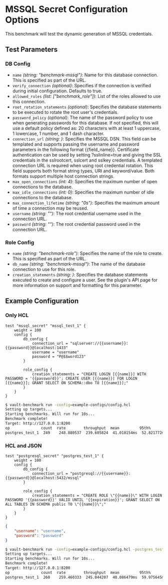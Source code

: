 # MSSQL Secret Configuration Options

This benchmark will test the dynamic generation of MSSQL credentials.

## Test Parameters

### DB Config

- `name` _(string: "benchmark-mssql")_: Name for this database connection. This is specified as part of the URL.
- `verify_connection` _(optional)_: Specifies if the connection is verified during initial configuration. Defaults to true.
- `allowed_roles` _(list: ["benchmark_role"])_: List of the roles allowed to use this connection.
- `root_rotation_statements` _(optional)_: Specifies the database statements to be executed to rotate the root user's credentials.
- `password_policy` _(optional)_: The name of the password policy to use when generating passwords for this database. If not specified, this will use a default policy defined as: 20 characters with at least 1 uppercase, 1 lowercase, 1 number, and 1 dash character.
- `connection_url` _(string: <required>)_: Specifies the MSSQL DSN. This field can be templated and supports passing the username and password parameters in the following format {{field_name}}. Certificate authentication can be used by setting ?sslinline=true and giving the SSL credentials in the sslrootcert, sslcert and sslkey credentials. A templated connection URL is required when using root credential rotation. This field supports both format string types, URI and keyword/value. Both formats support multiple host connection strings.
- `max_open_connections` _(int: 4)_: Specifies the maximum number of open connections to the database.
- `max_idle_connections` _(int: 0)_: Specifies the maximum number of idle connections to the database.
- `max_connection_lifetime` _(string: "0s")_: Specifies the maximum amount of time a connection may be reused.
- `username` _(string: "")_: The root credential username used in the connection URL.
- `password` _(string: "")_: The root credential password used in the connection URL.

### Role Config

- `name` _(string: "benchmark-role")_: Specifies the name of the role to create. This is specified as part of the URL.
- `db_name` _(string: "benchmark-mssql")_: The name of the database connection to use for this role.
- `creation_statements` _(string: <required>)_: Specifies the database statements executed to create and configure a user. See the plugin's API page for more information on support and formatting for this parameter.

## Example Configuration

### Only HCL

```hcl
test "mssql_secret" "mssql_test_1" {
    weight = 100
    config {
        db_config {
            connection_url = "sqlserver://{{username}}:{{password}}@localhost:1433"
            username = "username"
            password = "P@$$word123"
        }

        role_config {
            creation_statements = "CREATE LOGIN [{{name}}] WITH PASSWORD = '{{password}}'; CREATE USER [{{name}}] FOR LOGIN [{{name}}]; GRANT SELECT ON SCHEMA::dbo TO [{{name}}];"
        }
    }
}
```

```bash
$ vault-benchmark run -config=example-configs/config.hcl
Setting up targets...
Starting benchmarks. Will run for 10s...
Benchmark complete!
Target: http://127.0.0.1:8200
op              count  rate        throughput  mean         95th%        99th%        successRatio
postgres_test_1  249    248.880537  239.605824  41.018154ms  52.821772ms  58.667201ms  100.00%
```

### HCL and JSON

```hcl
test "postgresql_secret" "postgres_test_1" {
    weight = 100
    config {
        db_config {
            connection_url = "postgresql://{{username}}:{{password}}@localhost:5432/mssql"
        }

        role_config {
            creation_statements = "CREATE ROLE \"{{name}}\" WITH LOGIN PASSWORD '{{password}}' VALID UNTIL '{{expiration}}'; GRANT SELECT ON ALL TABLES IN SCHEMA public TO \"{{name}}\";"
        }
    }
}
```

```json
{
    "username": "username",
    "password": "password"
}
```

```bash
$ vault-benchmark run -config=example-configs/config.hcl -postgres_test_user_json=user.json
Setting up targets...
Starting benchmarks. Will run for 10s...
Benchmark complete!
Target: http://127.0.0.1:8200
op              count  rate        throughput  mean         95th%        99th%        successRatio
postgres_test_1  260    259.460333  245.044207  40.086479ms  59.975645ms  68.40487ms  100.00%
```

